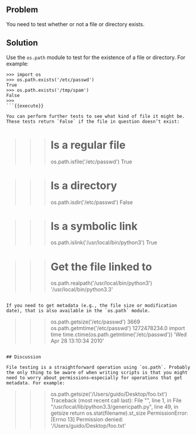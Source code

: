 ## Problem

You need to test whether or not a file or directory exists.

## Solution

Use the `os.path` module to test for the existence of a file or directory. For example:

```
>>> import os
>>> os.path.exists('/etc/passwd')
True
>>> os.path.exists('/tmp/spam')
False
>>>
```{{execute}}

You can perform further tests to see what kind of file it might be. These tests return `False` if the file in question doesn’t exist:

```
>>> # Is a regular file
>>> os.path.isfile('/etc/passwd')
True

>>> # Is a directory
>>> os.path.isdir('/etc/passwd')
False

>>> # Is a symbolic link
>>> os.path.islink('/usr/local/bin/python3')
True

>>> # Get the file linked to
>>> os.path.realpath('/usr/local/bin/python3')
'/usr/local/bin/python3.3'
>>>
```{{execute}}

If you need to get metadata (e.g., the file size or modification date), that is also available in the `os.path` module.

```
>>> os.path.getsize('/etc/passwd')
3669
>>> os.path.getmtime('/etc/passwd')
1272478234.0
>>> import time
>>> time.ctime(os.path.getmtime('/etc/passwd'))
'Wed Apr 28 13:10:34 2010'
>>>
```{{execute}}

## Discussion

File testing is a straightforward operation using `os.path`. Probably the only thing to be aware of when writing scripts is that you might need to worry about permissions—​especially for operations that get metadata. For example:

```
>>> os.path.getsize('/Users/guido/Desktop/foo.txt')
Traceback (most recent call last):
  File "<stdin>", line 1, in <module>
  File "/usr/local/lib/python3.3/genericpath.py", line 49, in getsize
    return os.stat(filename).st_size
PermissionError: [Errno 13] Permission denied: '/Users/guido/Desktop/foo.txt'
>>>
```{{execute}}